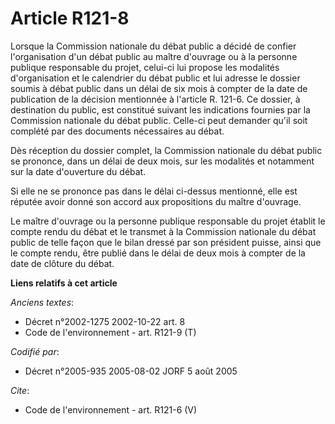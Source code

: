 # Article R121-8

Lorsque la Commission nationale du débat public a décidé de confier l'organisation d'un débat public au maître d'ouvrage ou à
la personne publique responsable du projet, celui-ci lui propose les modalités d'organisation et le calendrier du débat
public et lui adresse le dossier soumis à débat public dans un délai de six mois à compter de la date de publication de la
décision mentionnée à l'article R. 121-6. Ce dossier, à destination du public, est constitué suivant les indications fournies
par la Commission nationale du débat public. Celle-ci peut demander qu'il soit complété par des documents nécessaires au
débat. 

Dès réception du dossier complet, la Commission nationale du débat public se prononce, dans un délai de deux mois, sur les
modalités et notamment sur la date d'ouverture du débat. 

Si elle ne se prononce pas dans le délai ci-dessus mentionné, elle est réputée avoir donné son accord aux propositions du
maître d'ouvrage. 

Le maître d'ouvrage ou la personne publique responsable du projet établit le compte rendu du débat et le transmet à la
Commission nationale du débat public de telle façon que le bilan dressé par son président puisse, ainsi que le compte rendu,
être publié dans le délai de deux mois à compter de la date de clôture du débat.

**Liens relatifs à cet article**

_Anciens textes_:

  - Décret n°2002-1275 2002-10-22 art. 8
  - Code de l'environnement - art. R121-9 (T)

_Codifié par_:

  - Décret n°2005-935 2005-08-02 JORF 5 août 2005

_Cite_:

  - Code de l'environnement - art. R121-6 (V)
